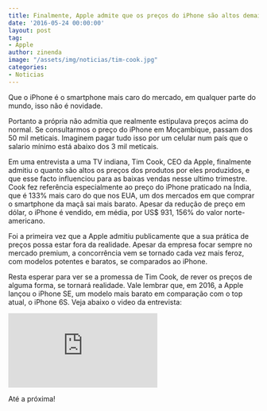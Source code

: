 ```yaml
---
title: Finalmente, Apple admite que os preços do iPhone são altos demais
date: '2016-05-24 00:00:00'
layout: post
tag:
- Apple
author: zinenda
image: "/assets/img/noticias/tim-cook.jpg"
categories:
- Noticias
---
```


Que o iPhone é o smartphone mais caro do mercado, em qualquer parte do mundo, isso não é novidade.

Portanto a própria não admitia que realmente estipulava preços acima do normal. 
Se consultarmos o preço do iPhone em Moçambique, passam dos 50 mil meticais. 
Imaginem pagar tudo isso por um celular num país que o salario mínimo está abaixo dos 3 mil meticais.

Em uma entrevista a uma TV indiana, Tim Cook, CEO da Apple, finalmente admitiu o quanto são altos os preços dos produtos por eles produzidos, e que esse facto influenciou para as baixas vendas nesse ultimo trimestre.
Cook fez referência especialmente ao preço do iPhone praticado na Índia, que é 133% mais caro do que nos EUA, um dos mercados em que comprar o smartphone da maçã sai mais barato.
Apesar da redução de preço em dólar, o iPhone é vendido, em média, por US$ 931, 156% do valor norte-americano.

Foi a primeira vez que a Apple admitiu publicamente que a sua prática de preços possa estar fora da realidade. Apesar da empresa focar sempre no mercado premium, a concorrência vem se tornado cada vez mais feroz, com modelos potentes e baratos, se comparados ao iPhone.

Resta esperar para ver se a promessa de Tim Cook, de rever os preços de alguma forma, se tornará realidade. Vale lembrar que, em 2016, a Apple lançou o iPhone SE, um modelo mais barato em comparação com o top atual, o iPhone 6S.
Veja abaixo o video da entrevista:

<div class="video-container">
    <iframe src="https://www.youtube.com/embed/INFcn63gVBA" frameborder="0" allowfullscreen></iframe>
</div>

Até a próxima!